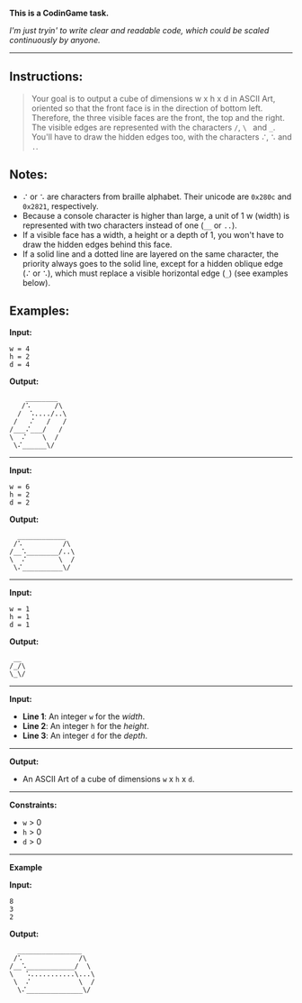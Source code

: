 **This is a CodinGame task.**

*I'm just tryin' to write clear and readable code,
which could be scaled continuously by anyone.*

---

## Instructions:
> Your goal is to output a cube of dimensions w x h x d in ASCII Art,
oriented so that the front face is in the direction of bottom left.
Therefore, the three visible faces are the front, the top and the right.
The visible edges are represented with the characters `/`, `\ ` and `_`.
You'll have to draw the hidden edges too, with the characters `⠌`, `⠡` and `.`.

## Notes:
- `⠌` or `⠡` are characters from braille alphabet. Their unicode are `0x280c` and `0x2821`, respectively.
- Because a console character is higher than large, a unit of 1 w (width) is represented with two characters instead of one (`__` or `..`).
- If a visible face has a width, a height or a depth of 1, you won't have to draw the hidden edges behind this face.
- If a solid line and a dotted line are layered on the same character, the priority always goes to the solid line, except for a hidden oblique edge (`⠌` or `⠡`), which must replace a visible horizontal edge (`_`) (see examples below).

## Examples:
**Input:**
```
w = 4
h = 2
d = 4
```
**Output:**
```
    ________
   /⠡      /\
  /  ⠡..../..\
 /   ⠌   /   /
/___⠌___/   /
\  ⠌    \  /
 \⠌______\/
```
___

**Input:**
```
w = 6
h = 2
d = 2
```
**Output:**
```
  ____________
 /⠡          /\
/__⠡________/..\
\  ⠌        \  /
 \⠌__________\/
```
---

**Input:**
```
w = 1
h = 1
d = 1
```

**Output:**
```
 __
/_/\
\_\/
```
---
**Input:**
- **Line 1**: An integer `w` for the *width*.
- **Line 2**: An integer `h` for the *height*.
- **Line 3**: An integer `d` for the *depth*.
---
**Output:**

- An ASCII Art of a cube of dimensions `w` x `h` x `d`.
---
**Constraints:**
- `w` > 0
- `h` > 0
- `d` > 0
---
**Example**

**Input:**
```
8
3
2
```

**Output:**
```
  ________________
 /⠡              /\
/__⠡____________/  \
\   ⠡...........\...\
 \  ⠌            \  /
  \⠌______________\/
```
